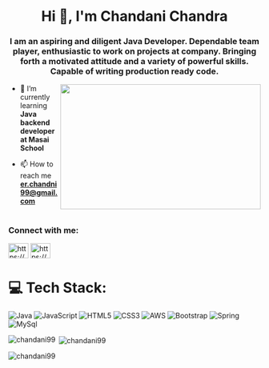 <h1 align="center">Hi 👋, I'm Chandani Chandra</h1>
<h3 align="center">I am an aspiring and diligent Java Developer. Dependable team player, enthusiastic to work on projects at company. Bringing forth a motivated attitude and a variety of powerful skills. Capable of writing production ready code.</h3>
<img align="right" src="https://media4.giphy.com/media/L1R1tvI9svkIWwpVYr/giphy.gif" width="400" height="250"/>

- 🌱 I’m currently learning **Java backend developer at Masai School**

- 📫 How to reach me **er.chandni99@gmail.com**
# 
<h3 align="left">Connect with me:</h3>
<p align="left">
<a href="https://linkedin.com/in/https://www.linkedin.com/in/chandani-chandra-6a6028bb/" target="blank"><img align="center" src="https://raw.githubusercontent.com/rahuldkjain/github-profile-readme-generator/master/src/images/icons/Social/linked-in-alt.svg" alt="https://www.linkedin.com/in/chandani-chandra-6a6028bb/" height="30" width="40" /></a>
<a href="https://www.hackerrank.com/https://www.hackerrank.com/chandni786" target="blank"><img align="center" src="https://raw.githubusercontent.com/rahuldkjain/github-profile-readme-generator/master/src/images/icons/Social/hackerrank.svg" alt="https://www.hackerrank.com/chandni786" height="30" width="40" /></a>
</p>

# 💻 Tech Stack:
![Java](https://img.shields.io/badge/java-%23ED8B00.svg?style=for-the-badge&logo=java&logoColor=white) ![JavaScript](https://img.shields.io/badge/javascript-%23323330.svg?style=for-the-badge&logo=javascript&logoColor=%23F7DF1E) ![HTML5](https://img.shields.io/badge/html5-%23E34F26.svg?style=for-the-badge&logo=html5&logoColor=white) ![CSS3](https://img.shields.io/badge/css3-%231572B6.svg?style=for-the-badge&logo=css3&logoColor=white) ![AWS](https://img.shields.io/badge/AWS-%23FF9900.svg?style=for-the-badge&logo=amazon-aws&logoColor=white)  ![Bootstrap](https://img.shields.io/badge/bootstrap-%23563D7C.svg?style=for-the-badge&logo=bootstrap&logoColor=white) ![Spring](https://img.shields.io/badge/spring-%236DB33F.svg?style=for-the-badge&logo=spring&logoColor=white)  ![MySql](https://img.shields.io/badge/MySql-%23563D7C.svg?style=for-the-badge&logo=MySql&logoColor=white)

<p><img align="left" src="https://github-readme-stats.vercel.app/api/top-langs?username=chandani99&show_icons=true&locale=en&layout=compact" alt="chandani99" /></p>

<p>&nbsp;<img align="center" src="https://github-readme-stats.vercel.app/api?username=chandani99&show_icons=true&locale=en" alt="chandani99" /></p>

<p><img align="center" src="https://github-readme-streak-stats.herokuapp.com/?user=chandani99&" alt="chandani99" /></p>
